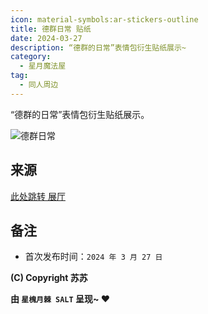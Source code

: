 ```yaml
---
icon: material-symbols:ar-stickers-outline
title: 德群日常 贴纸
date: 2024-03-27
description: “德群的日常”表情包衍生贴纸展示~
category:
  - 星月魔法屋
tag:
  - 同人周边
---
```


“德群的日常”表情包衍生贴纸展示。

<!-- more -->

![德群日常](https://cdn.jsdelivr.net/gh/saltapocalypse/CDN/SALT/pages/cabinet/2403-DailyEmojis.jpg "德群日常 宣图")

## 来源

[此处跳转 展厅](/gallery/2403-dailyemojis.md)

## 备注

- 首次发布时间：`2024 年 3 月 27 日`

**(C) Copyright 苏苏**

**由 `星槐月棘 SALT` 呈现~ :heart:**
